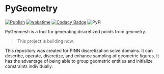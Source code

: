 # PyGeometry

[![Publish](https://github.com/AndPuQing/PyGeomesh/actions/workflows/publish.yml/badge.svg)](https://github.com/AndPuQing/PyGeomesh/actions/workflows/publish.yml) [![wakatime](https://wakatime.com/badge/user/18644ffb-799a-4596-bf9f-2404ba651978/project/f02b8e04-904f-4934-8cb0-443861fa31a5.svg)](https://wakatime.com/badge/user/18644ffb-799a-4596-bf9f-2404ba651978/project/f02b8e04-904f-4934-8cb0-443861fa31a5) [![Codacy Badge](https://app.codacy.com/project/badge/Grade/f847b41b25e94770aef0590e4bfa59c6)](https://www.codacy.com/gh/AndPuQing/PyGeomesh/dashboard?utm_source=github.com&utm_medium=referral&utm_content=AndPuQing/PyGeomesh&utm_campaign=Badge_Grade) ![PyPI](https://img.shields.io/pypi/v/pygeomesh)

PyGeomesh is a tool for generating discretized points from geometry.

> This project is building now.

This repository was created for PINN discretization solve domains. It can describe, operate, discretize, and enhance sampling of geometric figures. It has the advantage of being able to group geometric entities and initialize constraints individually.
